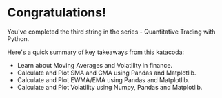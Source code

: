 # Congratulations!
You've completed the third string in the series - Quantitative Trading with Python.

Here's a quick summary of key takeaways from this katacoda:

* Learn about Moving Averages and Volatility in finance.
* Calculate and Plot SMA and CMA using Pandas and Matplotlib.
* Calculate and Plot EWMA/EMA using Pandas and Matplotlib.
* Calculate and Plot Volatility using Numpy, Pandas and Matplotlib.